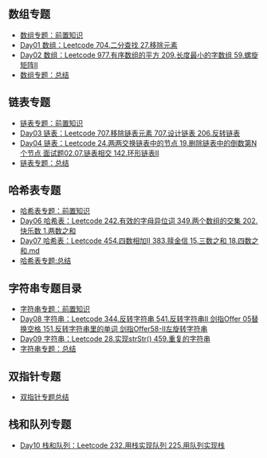 ## 数组专题

- [数组专题：前置知识]()
- [Day01 数组：Leetcode  704.二分查找  27.移除元素](/array/Day01.md)
- [Day02 数组：Leetcode  977.有序数组的平方 209.长度最小的字数组  59.螺旋矩阵Ⅱ](/array/Day02.md)
- [数组专题：总结](/array/数组专题总结.md)

## 链表专题

- [链表专题：前置知识]()
- [Day03 链表：Leetcode  707.移除链表元素  707.设计链表  206.反转链表](/list/Day03.md)
- [Day04 链表：Leetcode  24.两两交换链表中的节点  19.删除链表中的倒数第N个节点  面试题02.07.链表相交  142.环形链表Ⅱ](/list/Day04.md)
- [链表专题：总结](/list/链表专题总结.md)

## 哈希表专题

- [哈希表专题：前置知识]()
- [Day06 哈希表：Leetcode  242.有效的字母异位词  349.两个数组的交集  202.快乐数  1.两数之和](/hash/Day06.md)
- [Day07 哈希表：Leetcode  454.四数相加Ⅱ  383.赎金信  15.三数之和  18.四数之和.md](/hash/Day07.md)
- [哈希表专题:总结]()

## 字符串专题目录

- [字符串专题：前置知识]()
- [Day08 字符串：Leetcode  344.反转字符串  541.反转字符串Ⅱ  剑指Offer 05替换空格  151.反转字符串里的单词  剑指Offer58-Ⅱ左旋转字符串](/string/Day08.md)
- [Day09 字符串：Leetcode  28.实现strStr()  459.重复的字符串](/string/Day09.md)
- [字符串专题：总结]()

## 双指针专题

- [双指针专题总结](/doubleindex/双指针专题总结.md)

## 栈和队列专题

- [Day10 栈和队列：Leetcode 232.用栈实现队列  225.用队列实现栈](/stack&queue/Day10.md)